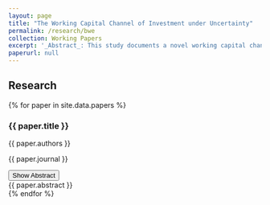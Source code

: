 ```yaml
---
layout: page
title: "The Working Capital Channel of Investment under Uncertainty"
permalink: /research/bwe
collection: Working Papers
excerpt: '_Abstract_: This study documents a novel working capital channel of investment under uncertainty, wherein uncertainty affects investment not through adjustment costs or irreversibility but through working capital and cash flows. The uncertainty comes from a prevalent supply chain phenomenon known as the bullwhip effect, where demand volatility is amplified upstream along the supply chain from retailers to raw materials suppliers.'
paperurl: null
---
```


## Research

{% for paper in site.data.papers %}
<div class="paper">
  <h3>{{ paper.title }}</h3>
  <p>{{ paper.authors }}</p>
  <p>{{ paper.journal }}</p>
  
  <!-- Abstract Button -->
  <button class="btn btn-primary" type="button" data-toggle="collapse" data-target="#abstract-{{ forloop.index }}" aria-expanded="false" aria-controls="abstract-{{ forloop.index }}">
    Show Abstract
  </button>
  
  <!-- Collapsible Abstract -->
  <div class="collapse" id="abstract-{{ forloop.index }}">
    <div class="card card-body">
      {{ paper.abstract }}
    </div>
  </div>
</div>
{% endfor %}

